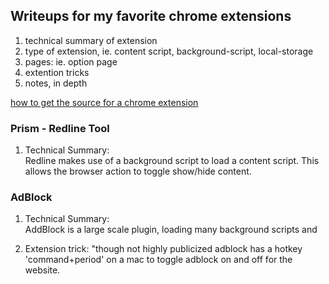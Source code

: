 ## Writeups for my favorite chrome extensions

1) technical summary of extension
2) type of extension, ie. content script, background-script, local-storage
3) pages: ie. option page
4) extention tricks
5) notes, in depth

[how to get the source for a chrome extension](https://docs.google.com/presentation/d/1tFtVWwH2kXAbh4EzFAZdrvr1adUqJTxwsHnHn3LTsCs/edit?usp=sharing)

### Prism - Redline Tool

1) Technical Summary:<br/>
Redline makes use of a background script to load a content script. This allows the browser action to toggle show/hide content.

### AdBlock

1) Technical Summary:<br/>
AddBlock is a large scale plugin, loading many background scripts and 

4) Extension trick: "though not highly publicized adblock has a hotkey 'command+period' on a mac to toggle adblock on and off for the website. 

